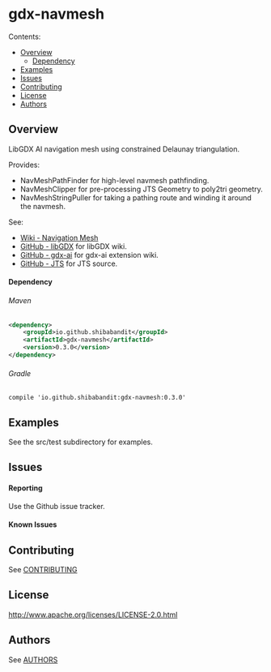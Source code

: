 # gdx-navmesh

Contents:

- [Overview](#overview)
  - [Dependency](#dependency)
- [Examples](#examples)
- [Issues](#issues)
- [Contributing](#contributing)
- [License](#license)
- [Authors](#authors)

## Overview

LibGDX AI navigation mesh using constrained Delaunay triangulation.

Provides:

 * NavMeshPathFinder for high-level navmesh pathfinding.
 * NavMeshClipper for pre-processing JTS Geometry to poly2tri geometry.
 * NavMeshStringPuller for taking a pathing route and winding it around the navmesh.

See:

 * [Wiki - Navigation Mesh](https://en.wikipedia.org/wiki/Navigation_mesh)
 * [GitHub - libGDX](https://github.com/libgdx/libgdx/wiki) for libGDX wiki.
 * [GitHub - gdx-ai](https://github.com/libgdx/gdx-ai/wiki) for gdx-ai extension wiki.
 * [GitHub - JTS](https://github.com/locationtech/jts) for JTS source.

#### Dependency

###### Maven

```xml
<dependency>
    <groupId>io.github.shibabandit</groupId>
    <artifactId>gdx-navmesh</artifactId>
    <version>0.3.0</version>
</dependency>
```

###### Gradle

```
compile 'io.github.shibabandit:gdx-navmesh:0.3.0'
```

## Examples

See the src/test subdirectory for examples.

## Issues

#### Reporting

Use the Github issue tracker.

#### Known Issues

## Contributing

See [CONTRIBUTING](CONTRIBUTING.md)

## License

http://www.apache.org/licenses/LICENSE-2.0.html

## Authors

See [AUTHORS](AUTHORS.md)